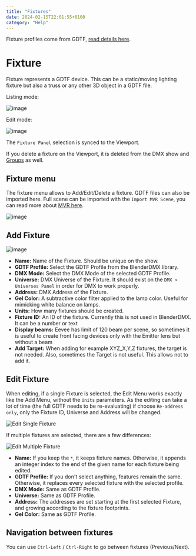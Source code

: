 ```yaml
---
title: "Fixtures"
date: 2024-02-15T22:01:55+0100
category: "Help"
---
```


Fixture profiles come from GDTF, [read details here](../gdtffixture).

# Fixture

Fixture represents a GDTF device. This can be a static/moving lighting fixture but also a truss or any other 3D object in a GDTF file.

Listing mode:

![image](https://github.com/open-stage/blender-dmx/assets/3680926/d582d474-a5f6-4cac-9541-87eb5ff2898b)

Edit mode:

![image](https://github.com/open-stage/blender-dmx/assets/3680926/8885b964-1dd3-4c21-a5e7-7e397eff1026)

The `Fixture Panel` selection is synced to the Viewport.

If you delete a fixture on the Viewport, it is deleted from the DMX show and [Groups](../groups) as
well.

## Fixture menu

The fixture menu allows to Add/Edit/Delete a fixture. GDTF files can also be imported here. Full scene can be imported with the `Import MVR Scene`, you can read more about [MVR here](GdtfFixture#mvr).

![image](https://github.com/open-stage/blender-dmx/assets/3680926/e48ae529-640a-432d-856d-947e7eb50339)



## Add Fixture

![image](https://github.com/open-stage/blender-dmx/assets/3680926/6593f146-b99b-4ec1-b62d-4879ba34a962)

- **Name:** Name of the Fixture. Should be unique on the show.
- **GDTF Profile:** Select the GDTF Profile from the BlenderDMX library.
- **DMX Mode:** Select the DMX Mode of the selected GDTF Profile.
- **Universe:** DMX Universe of the Fixture. It should exist on the `DMX >
  Universes Panel` in order for DMX to work properly.
- **Address:** DMX Address of the Fixture.
- **Gel Color:** A subtractive color filter applied to the lamp color. Useful
  for mimicking white balance on lamps.
- **Units:** How many fixtures should be created.
- **Fixture ID:** An ID of the fixture. Currently this is not used in BlenderDMX. It can be a number or text
- **Display beams:** Eevee has limit of 120 beam per scene, so sometimes it is useful to create front facing devices only with the Emitter lens but without a beam
- **Add Target:** When adding for example XYZ_X,Y,Z fixtures, the target is not needed. Also, sometimes the Target is not useful. This allows not to add it.

## Edit Fixture

When editing, if a single Fixture is selected, the Edit Menu works exactly like
the Add Menu, without the `Units` parameters. As the editing can take a lot of time
(the full GDTF needs to be re-evaluating) if choose `Re-address only`, only the Fixture ID, Universe and Address will be changed.

![Edit Single Fixture](../media/blenderdmx-beta-fixture3.png)

If multiple fixtures are selected, there are a few differences:

![Edit Multiple Fixture](../media/blenderdmx-beta-fixture4.png)

- **Name:** If you keep the `*`, it keeps fixture names. Otherwise, it appends
  an integer index to the end of the given name for each fixture being edited.
- **GDTF Profile:** If you don't select anything, features remain the same.
  Otherwise, it replaces every selected fixture with the selected profile.
- **DMX Mode:** Same as GDTF Profile.
- **Universe:** Same as GDTF Profile.
- **Address:** The addresses are set starting at the first selected Fixture,
  and growing according to the fixture footprints.
- **Gel Color:** Same as GDTF Profile.

## Navigation between fixtures

You can use `Ctrl-Left` / `Ctrl-Right` to go between fixtures (Previous/Next).

